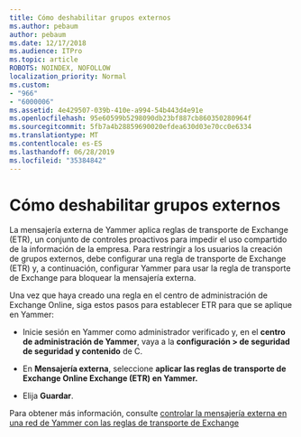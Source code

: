 ```yaml
---
title: Cómo deshabilitar grupos externos
ms.author: pebaum
author: pebaum
ms.date: 12/17/2018
ms.audience: ITPro
ms.topic: article
ROBOTS: NOINDEX, NOFOLLOW
localization_priority: Normal
ms.custom:
- "966"
- "6000006"
ms.assetid: 4e429507-039b-410e-a994-54b443d4e91e
ms.openlocfilehash: 95e60599b5298090db23bf887cb860350280964f
ms.sourcegitcommit: 5fb7a4b28859690020efdea630d03e70cc0e6334
ms.translationtype: MT
ms.contentlocale: es-ES
ms.lasthandoff: 06/28/2019
ms.locfileid: "35384842"
---
```

# <a name="how-to-disable-external-groups"></a>Cómo deshabilitar grupos externos

La mensajería externa de Yammer aplica reglas de transporte de Exchange (ETR), un conjunto de controles proactivos para impedir el uso compartido de la información de la empresa. Para restringir a los usuarios la creación de grupos externos, debe configurar una regla de transporte de Exchange (ETR) y, a continuación, configurar Yammer para usar la regla de transporte de Exchange para bloquear la mensajería externa.
  
Una vez que haya creado una regla en el centro de administración de Exchange Online, siga estos pasos para establecer ETR para que se aplique en Yammer:
  
- Inicie sesión en Yammer como administrador verificado y, en el **centro de administración de Yammer**, vaya a la **configuración \> de seguridad de seguridad y contenido** de C.

- En **Mensajería externa**, seleccione **aplicar las reglas de transporte de Exchange Online Exchange (ETR) en Yammer.**

- Elija **Guardar**.

Para obtener más información, consulte [controlar la mensajería externa en una red de Yammer con las reglas de transporte de Exchange](https://support.office.com/article/Control-external-messaging-in-a-Yammer-network-with-Exchange-Transport-Rules-f8fd6403-c8f3-4307-9230-65304d6000d9)
  
